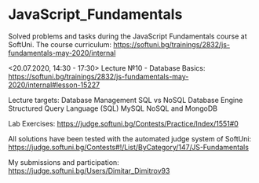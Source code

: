 # JavaScript_Fundamentals
 Solved problems and tasks during the JavaScript Fundamentals course at SoftUni. The course curriculum: https://softuni.bg/trainings/2832/js-fundamentals-may-2020/internal
 
 <20.07.2020, 14:30 - 17:30> Lecture №10 - Database Basics:
 https://softuni.bg/trainings/2832/js-fundamentals-may-2020/internal#lesson-15227

 Lecture targets:
    Database Management
    SQL vs NoSQL
    Database Engine
    Structured Query Language (SQL)
    MySQL
    NoSQL and MongoDB

 Lab Exercises:
 https://judge.softuni.bg/Contests/Practice/Index/1551#0

 All solutions have been tested with the automated judge system of SoftUni:
 https://judge.softuni.bg/Contests#!/List/ByCategory/147/JS-Fundamentals

 My submissions and participation:
 https://judge.softuni.bg/Users/Dimitar_Dimitrov93
